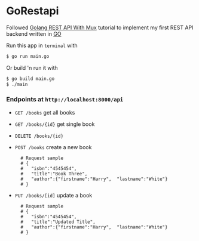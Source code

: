 # GoRestapi

Followed [Golang REST API With Mux](https://www.youtube.com/watch?v=SonwZ6MF5BE "Golang REST API With Mux") tutorial to implement my first REST API backend written in [GO](https://golang.org/ "GO Lang")

Run this app in `terminal` with
```BASH
$ go run main.go
```

Or build 'n run it with
```BASH
$ go build main.go
$ ./main
```

### Endpoints at `http://localhost:8000/api`
* `GET /books` get all books
* `GET /books/{id}` get single book
* `DELETE /books/{id}`
* `POST /books` create a new book
  ```
    # Request sample
    # {
    #   "isbn":"4545454",
    #   "title":"Book Three",
    #   "author":{"firstname":"Harry",  "lastname":"White"}
    # }
  ```

* `PUT /books/[id]` update a book
  ```
    # Request sample
    # {
    #   "isbn":"4545454",
    #   "title":"Updated Title",
    #   "author":{"firstname":"Harry",  "lastname":"White"}
    # }
  ```
